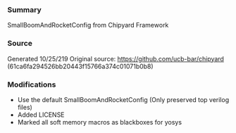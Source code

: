 ### Summary
SmallBoomAndRocketConfig from Chipyard Framework

### Source
Generated 10/25/219
Original source: https://github.com/ucb-bar/chipyard (61ca6fa294526bb20443f15766a374c01071b0b8)

### Modifications
- Use the default SmallBoomAndRocketConfig (Only preserved top verilog files)
- Added LICENSE
- Marked all soft memory macros as blackboxes for yosys
